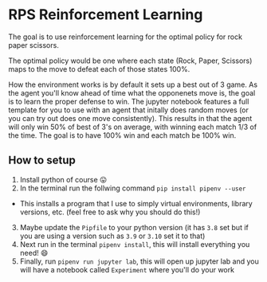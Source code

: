 # RPS Reinforcement Learning
The goal is to use reinforcement learning for the optimal policy for rock paper scissors.

The optimal policy would be one where each state (Rock, Paper, Scissors) maps to the move to defeat each of those states 100%.

How the environment works is by default it sets up a best out of 3 game. As the agent you'll know ahead of time what the opponenets move is, the goal is to learn the proper defense to win. The jupyter notebook features a full template for you to use with an agent that initally does random moves (or you can try out does one move consistently). This results in that the agent will only win 50% of best of 3's on average, with winning each match 1/3 of the time. The goal is to have 100% win and each match be 100% win.

## How to setup

1. Install python of course :stuck_out_tongue: 
2. In the terminal run the follwing command `pip install pipenv --user` 
  - This installs a program that I use to simply virtual environments, library versions, etc. (feel free to ask why you should do this!)
3. Maybe update the `Pipfile` to your python version (it has `3.8` set but if you are using a version such as `3.9` or `3.10` set it to that)
4. Next run in the terminal `pipenv install`, this will install everything you need! :smile:
5. Finally, run `pipenv run jupyter lab`, this will open up jupyter lab and you will have a notebook called `Experiment` where you'll do your work

